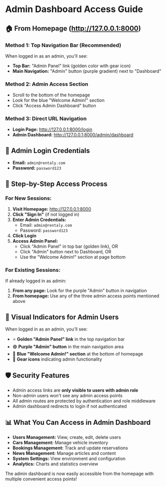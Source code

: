 # Admin Dashboard Access Guide

## 🏠 **From Homepage (http://127.0.0.1:8000)**

### **Method 1: Top Navigation Bar (Recommended)**
When logged in as an admin, you'll see:
- **Top Bar:** "Admin Panel" link (golden color with gear icon)
- **Main Navigation:** "Admin" button (purple gradient) next to "Dashboard" 

### **Method 2: Admin Access Section**
- Scroll to the bottom of the homepage
- Look for the blue "Welcome Admin!" section
- Click "Access Admin Dashboard" button

### **Method 3: Direct URL Navigation**
- **Login Page:** http://127.0.0.1:8000/login
- **Admin Dashboard:** http://127.0.0.1:8000/admin/dashboard

## 🔐 **Admin Login Credentials**
- **Email:** `admin@rentaly.com`
- **Password:** `password123`

## 📱 **Step-by-Step Access Process**

### **For New Sessions:**
1. **Visit Homepage:** http://127.0.0.1:8000
2. **Click "Sign In"** (if not logged in)
3. **Enter Admin Credentials:**
   - Email: `admin@rentaly.com`
   - Password: `password123`
4. **Click Login**
5. **Access Admin Panel:** 
   - Click "Admin Panel" in top bar (golden link), OR
   - Click "Admin" button next to Dashboard, OR
   - Use the "Welcome Admin!" section at page bottom

### **For Existing Sessions:**
If already logged in as admin:
1. **From any page:** Look for the purple "Admin" button in navigation
2. **From homepage:** Use any of the three admin access points mentioned above

## 🎯 **Visual Indicators for Admin Users**

When logged in as an admin, you'll see:
- ⭐ **Golden "Admin Panel" link** in the top navigation bar
- 🟣 **Purple "Admin" button** in the main navigation area  
- 💙 **Blue "Welcome Admin!" section** at the bottom of homepage
- 🔧 **Gear icons** indicating admin functionality

## 🛡️ **Security Features**
- Admin access links are **only visible to users with admin role**
- Non-admin users won't see any admin access points
- All admin routes are protected by authentication and role middleware
- Admin dashboard redirects to login if not authenticated

## 📊 **What You Can Access in Admin Dashboard**
- **Users Management:** View, create, edit, delete users
- **Cars Management:** Manage vehicle inventory  
- **Bookings Management:** Track and update reservations
- **News Management:** Manage articles and content
- **System Settings:** View environment and configuration
- **Analytics:** Charts and statistics overview

The admin dashboard is now easily accessible from the homepage with multiple convenient access points!